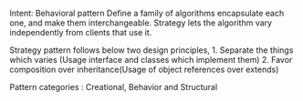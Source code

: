 Intent: Behavioral pattern
	Define a family of algorithms encapsulate each one, and make them interchangeable.
	Strategy lets the algorithm vary independently from clients that use it.

Strategy pattern follows below two design principles,
	1. Separate the things which varies (Usage interface and classes which implement them)
	2. Favor composition over inheritance(Usage of object references over extends)
	
Pattern categories : Creational, Behavior and Structural
